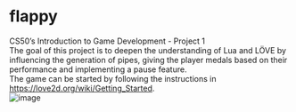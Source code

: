# flappy
CS50’s Introduction to Game Development - Project 1  
The goal of this project is to deepen the understanding of Lua and LÖVE by influencing the generation of pipes, giving the player medals based on their performance and implementing a pause feature.  
The game can be started by following the instructions in https://love2d.org/wiki/Getting_Started.  
![image](https://github.com/user-attachments/assets/2decad08-11b4-4e26-96a4-99a2bd37c153)  
